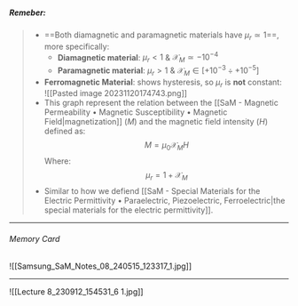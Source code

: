 ##### ***Remeber***:

> - ==Both diamagnetic and paramagnetic materials have $\mu_r \simeq 1$==, more specifically: 
> 	- **Diamagnetic material**: $\mu_r \lt 1$ & $\mathcal{X}_M \simeq - 10^{-4}$
> 	- **Paramagnetic material**: $\mu_r \gt 1$ & $\mathcal{X}_M \in \left[+10^{-3} \div +10^{-5}\right]$
> - **Ferromagnetic Material**: shows hysteresis, so $\mu_r$ is **not** constant:<br>![[Pasted image 20231120174743.png]]
> - This graph represent the relation between the [[SaM - Magnetic Permeability • Magnetic Susceptibility • Magnetic Field|magnetization]] $(M)$ and the magnetic field intensity $(H)$ defined as:$$M = \mu_0 \mathcal{X}_M H$$Where:$$\mu_r = 1 + \mathcal{X}_M$$
> - Similar to how we defiend [[SaM - Special Materials for the Electric Permittivity • Paraelectric, Piezoelectric, Ferroelectric|the special materials for the electric permittivity]].

---
###### Memory Card
![[Samsung_SaM_Notes_08_240515_123317_1.jpg]]

---
![[Lecture 8_230912_154531_6 1.jpg]]